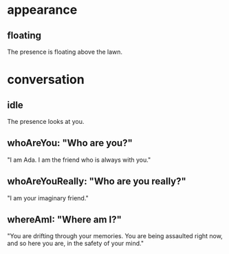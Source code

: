 # appearance

## floating

The presence is floating above the lawn.

# conversation

## idle

The presence looks at you.

## whoAreYou: "Who are you?"

"I am Ada. I am the friend who is always with you."

## whoAreYouReally: "Who are you really?"

"I am your imaginary friend."

## whereAmI: "Where am I?"

"You are drifting through your memories. You are being assaulted right now,
and so here you are, in the safety of your mind."